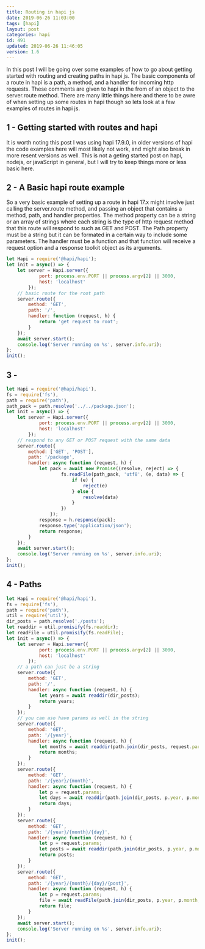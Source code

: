 ```yaml
---
title: Routing in hapi js
date: 2019-06-26 11:03:00
tags: [hapi]
layout: post
categories: hapi
id: 491
updated: 2019-06-26 11:46:05
version: 1.6
---
```


In this post I will be going over some examples of how to go about getting started with routing and creating paths in hapi js. The basic components of a route in hapi is a path, a method, and a handler for incoming http requests. These comments are given to hapi in the from of an object to the server.route method. There are many little things here and there to be awre of when setting up some routes in hapi though so lets look at a few examples of routes in hapi js.

<!-- more -->

## 1 - Getting started with routes and hapi

It is worth noting this post I was using hapi 17.9.0, in older versions of hapi the code examples here will most likely not work, and might also break in more resent versions as well. This is not a geting started post on hapi, nodejs, or javaScript in general, but I will try to keep things more or less basic here.

## 2 - A Basic hapi route example

So a very basic example of setting up a route in hapi 17.x might involve just calling the server.route method, and passing an object that contains a method, path, and handler properties. The method property can be a string or an array of strings where each string is the type of http request method that this route will respond to such as GET and POST. The Path property must be a string but it can be formated in a certain way to include some parameters. The handler must be a function and that function will receive a request option and a response toolkit object as its arguments.

```js
let Hapi = require('@hapi/hapi');
let init = async() => {
    let server = Hapi.server({
            port: process.env.PORT || process.argv[2] || 3000,
            host: 'localhost'
        });
    // basic route for the root path
    server.route({
        method: 'GET',
        path: '/',
        handler: function (request, h) {
            return 'get request to root';
        }
    });
    await server.start();
    console.log('Server running on %s', server.info.uri);
};
init();
```

## 3 - 

```js
let Hapi = require('@hapi/hapi'),
fs = require('fs'),
path = require('path'),
path_pack = path.resolve('../../package.json');
let init = async() => {
    let server = Hapi.server({
            port: process.env.PORT || process.argv[2] || 3000,
            host: 'localhost'
        });
    // respond to any GET or POST request with the same data
    server.route({
        method: ['GET', 'POST'],
        path: '/package',
        handler: async function (request, h) {
            let pack = await new Promise((resolve, reject) => {
                    fs.readFile(path_pack, 'utf8', (e, data) => {
                        if (e) {
                            reject(e)
                        } else {
                            resolve(data)
                        }
                    })
                });
            response = h.response(pack);
            response.type('application/json');
            return response;
        }
    });
    await server.start();
    console.log('Server running on %s', server.info.uri);
};
init();
```

## 4 - Paths

```js
let Hapi = require('@hapi/hapi'),
fs = require('fs'),
path = require('path'),
util = require('util'),
dir_posts = path.resolve('./posts');
let readdir = util.promisify(fs.readdir);
let readFile = util.promisify(fs.readFile);
let init = async() => {
    let server = Hapi.server({
            port: process.env.PORT || process.argv[2] || 3000,
            host: 'localhost'
        });
    // a path can just be a string
    server.route({
        method: 'GET',
        path: '/',
        handler: async function (request, h) {
            let years = await readdir(dir_posts);
            return years;
        }
    });
    // you can aso have params as well in the string
    server.route({
        method: 'GET',
        path: '/{year}',
        handler: async function (request, h) {
            let months = await readdir(path.join(dir_posts, request.params.year));
            return months;
        }
    });
    server.route({
        method: 'GET',
        path: '/{year}/{month}',
        handler: async function (request, h) {
            let p = request.params;
            let days = await readdir(path.join(dir_posts, p.year, p.month));
            return days;
        }
    });
    server.route({
        method: 'GET',
        path: '/{year}/{month}/{day}',
        handler: async function (request, h) {
            let p = request.params;
            let posts = await readdir(path.join(dir_posts, p.year, p.month, p.day));
            return posts;
        }
    });
    server.route({
        method: 'GET',
        path: '/{year}/{month}/{day}/{post}',
        handler: async function (request, h) {
            let p = request.params;
            file = await readFile(path.join(dir_posts, p.year, p.month, p.day, p.post), 'utf8');
            return file;
        }
    });
    await server.start();
    console.log('Server running on %s', server.info.uri);
};
init();
```
